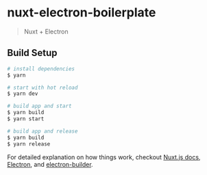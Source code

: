 # nuxt-electron-boilerplate

> Nuxt + Electron

## Build Setup

``` bash
# install dependencies
$ yarn

# start with hot reload
$ yarn dev

# build app and start
$ yarn build
$ yarn start

# build app and release
$ yarn build
$ yarn release
```

For detailed explanation on how things work, checkout [Nuxt.js docs](https://nuxtjs.org), [Electron](https://electronjs.org/), and [electron-builder](https://www.electron.build/).
